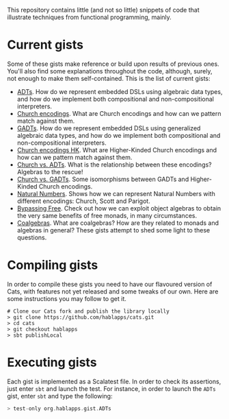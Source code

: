 This repository contains little (and not so little) snippets of code that illustrate techniques
from functional programming, mainly.

Current gists
=============

Some of these gists make reference or build upon results of previous ones. You'll also find
some explanations throughout the code, although, surely, not enough to make them self-contained. This is the list of current gists:

* [ADTs](src/test/scala/ADTs.scala). How do we represent embedded DSLs using algebraic data types, and how
do we implement both compositional and non-compositional interpreters. 
* [Church encodings](src/test/scala/ChurchEncodings.scala). What are Church encodings and how can we pattern match against them.
* [GADTs](src/test/scala/GADTs.scala). How do we represent embedded DSLs using generalized algebraic data types, and how do we implement both compositional and non-compositional interpreters.
* [Church encodings HK](src/test/scala/ChurchEncodingsHK.scala). What are Higher-Kinded Church encodings and how can we pattern match against them.
* [Church vs. ADTs](src/test/scala/InitialAlgebras.scala). What is the relationship between these encodings? Algebras to the rescue!
* [Church vs. GADTs](src/test/scala/IsomorphismsHK.scala). Some isomorphisms between GADTs and Higher-Kinded Church encodings.
* [Natural Numbers](src/test/scala/NaturalEncodings.scala). Shows how we can represent Natural Numbers with different encodings: Church, Scott and Parigot.
* [Bypassing Free](src/test/scala/objectalgebras-vs-free). Check out how we can exploit object algebras to obtain the very same benefits of free monads, in many circumstances. 
* [Coalgebras](src/test/scala/coalgebras). What are coalgebras? How are they related to monads and algebras in general? These gists attempt to shed some light to these questions.

Compiling gists
===============

In order to compile these gists you need to have our flavoured version of Cats, with features not yet released and some tweaks of our own. Here are some instructions you may follow to get it.

```
# Clone our Cats fork and publish the library locally
> git clone https://github.com/hablapps/cats.git
> cd cats
> git checkout hablapps
> sbt publishLocal
```

Executing gists
===============

Each gist is implemented as a Scalatest file. In order to check its assertions, just enter `sbt` and launch the test. For instance, in order to launch the `ADTs` gist, enter `sbt` and type the following:

```scala
> test-only org.hablapps.gist.ADTs
```
